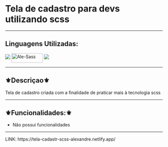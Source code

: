 <h1>Tela de cadastro para devs utilizando scss</h1>
<hr>
<h2>Linguagens Utilizadas:</h2>

<div style="display: inline_block">
  <img src="https://img.shields.io/badge/HTML5-E34F26?style=for-the-badge&logo=html5&logoColor=white"></img> 
  <img align="center" alt="Ale-Sass" height="30" width="100" src="https://img.shields.io/badge/Sass-CC6699?style=for-the-badge&logo=sass&logoColor=white">
  <img src="https://img.shields.io/badge/JavaScript-F7DF1E?style=for-the-badge&logo=javascript&logoColor=black"></img>
</div>



<hr>
<h2>⚜️Descriçao⚜️</h2>
<p>Tela de cadastro criada com a finalidade de praticar mais à tecnologia scss</p>
<hr>
<h2>⚜️Funcionalidades:⚜️</h2>
<ul>
<li>Não possui funcionalidades</li>
</ul>
<hr>
LINK: https://tela-cadastr-scss-alexandre.netlify.app/
